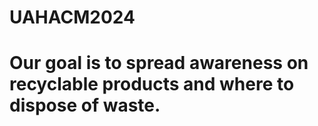# UAHACM2024
# Our goal is to spread awareness on recyclable products and where to dispose of waste.
